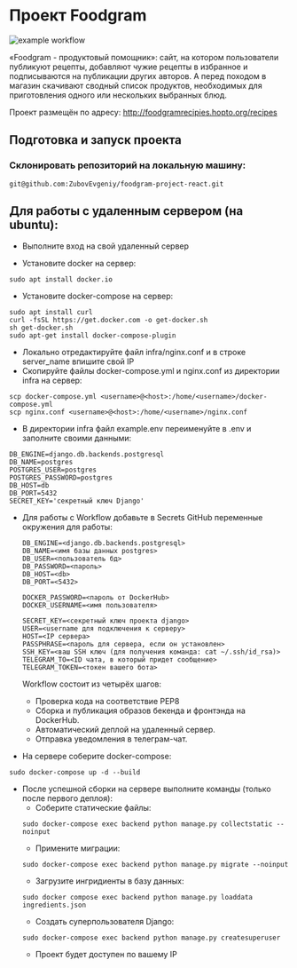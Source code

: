 # Проект Foodgram
![example workflow](https://github.com/ZubovEvgeniy/foodgram-project-react/actions/workflows/foodgram_workflow.yml/badge.svg)

«Foodgram - продуктовый помощник»: сайт, на котором пользователи публикуют рецепты, добавляют чужие рецепты в избранное и подписываются на публикации других авторов. А перед походом в магазин скачивают сводный список продуктов, необходимых для приготовления одного или нескольких выбранных блюд.  

Проект размещён по адресу: http://foodgramrecipies.hopto.org/recipes

## Подготовка и запуск проекта
### Склонировать репозиторий на локальную машину:
```
git@github.com:ZubovEvgeniy/foodgram-project-react.git
```
## Для работы с удаленным сервером (на ubuntu):
- Выполните вход на свой удаленный сервер

- Установите docker на сервер:
```
sudo apt install docker.io 
```
- Установите docker-compose на сервер:
```
sudo apt install curl
curl -fsSL https://get.docker.com -o get-docker.sh
sh get-docker.sh
sudo apt-get install docker-compose-plugin
```
- Локально отредактируйте файл infra/nginx.conf и в строке server_name впишите свой IP
- Скопируйте файлы docker-compose.yml и nginx.conf из директории infra на сервер:
```
scp docker-compose.yml <username>@<host>:/home/<username>/docker-compose.yml
scp nginx.conf <username>@<host>:/home/<username>/nginx.conf
```
- В директории infra файл example.env переименуйте в .env и заполните своими данными:
```
DB_ENGINE=django.db.backends.postgresql
DB_NAME=postgres
POSTGRES_USER=postgres
POSTGRES_PASSWORD=postgres
DB_HOST=db
DB_PORT=5432
SECRET_KEY='секретный ключ Django'
```
* Для работы с Workflow добавьте в Secrets GitHub переменные окружения для работы:
    ```
    DB_ENGINE=<django.db.backends.postgresql>
    DB_NAME=<имя базы данных postgres>
    DB_USER=<пользователь бд>
    DB_PASSWORD=<пароль>
    DB_HOST=<db>
    DB_PORT=<5432>
    
    DOCKER_PASSWORD=<пароль от DockerHub>
    DOCKER_USERNAME=<имя пользователя>
    
    SECRET_KEY=<секретный ключ проекта django>
    USER=<username для подключения к серверу>
    HOST=<IP сервера>
    PASSPHRASE=<пароль для сервера, если он установлен>
    SSH_KEY=<ваш SSH ключ (для получения команда: cat ~/.ssh/id_rsa)>
    TELEGRAM_TO=<ID чата, в который придет сообщение>
    TELEGRAM_TOKEN=<токен вашего бота>
    ```
    Workflow состоит из четырёх шагов:
     - Проверка кода на соответствие PEP8
     - Сборка и публикация образов бекенда и фронтэнда на DockerHub.
     - Автоматический деплой на удаленный сервер.
     - Отправка уведомления в телеграм-чат.
  
* На сервере соберите docker-compose:
```
sudo docker-compose up -d --build
```
* После успешной сборки на сервере выполните команды (только после первого деплоя):
    - Соберите статические файлы:
    ```
    sudo docker-compose exec backend python manage.py collectstatic --noinput
    ```
    - Примените миграции:
    ```
    sudo docker-compose exec backend python manage.py migrate --noinput
    ```
    - Загрузите ингридиенты в базу данных:  
    ```
    sudo docker compose exec backend python manage.py loaddata ingredients.json
    ```
    - Создать суперпользователя Django:
    ```
    sudo docker-compose exec backend python manage.py createsuperuser
    ```
    - Проект будет доступен по вашему IP